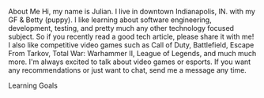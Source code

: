 About Me
Hi, my name is Julian. I live in downtown Indianapolis, IN. with my GF & Betty (puppy).
I like learning about software engineering, development, testing, and pretty much any other technology focused subject.
So if you recently read a good tech article, please share it with me!
I also like competitive video games such as Call of Duty, Battlefield, Escape From Tarkov, Total War: Warhammer II, League of Legends, and much much more.
I'm always excited to talk about video games or esports. If you want any recommendations or just want to chat, send me a message any time.
 
Learning Goals





<!---
JulianW0/JulianW0 is a ✨ special ✨ repository because its `README.md` (this file) appears on your GitHub profile.
You can click the Preview link to take a look at your changes.
--->
